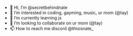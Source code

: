- 👋 Hi, I’m @secretbehindnate
- 👀 I’m interested in coding, gayming, music, ur mom (@tay)
- 🌱 I’m currently learning js
- 💞️ I’m looking to collaborate on ur mom (@tay)
- 📫 How to reach me discord @thisisnate_

<!---
secretbehindnate/secretbehindnate is a ✨ special ✨ repository because its `README.md` (this file) appears on your GitHub profile.
You can click the Preview link to take a look at your changes.
--->
